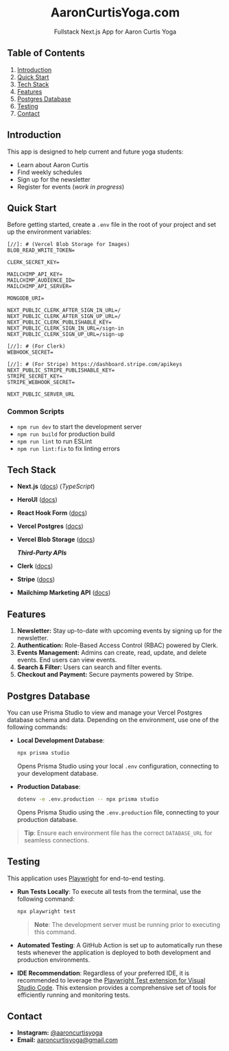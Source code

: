 <h1 style="text-align: center;">AaronCurtisYoga.com</h1>
<p style="text-align: center;">Fullstack Next.js App for Aaron Curtis Yoga</p>

## <a name="table">Table of Contents</a>

1. [Introduction](#introduction)
2. [Quick Start](#quick-start)
3. [Tech Stack](#tech-stack)
4. [Features](#features)
5. [Postgres Database](#postgres)
6. [Testing](#testing)
7. [Contact](#contact)


## <a name="introduction">Introduction</a>

This app is designed to help current and future yoga students:
- Learn about Aaron Curtis
- Find weekly schedules
- Sign up for the newsletter
- Register for events (_work in progress_)


## <a name="quick-start">Quick Start</a>

Before getting started, create a `.env` file in the root of your project and set up the environment variables:

```env
[//]: # (Vercel Blob Storage for Images)
BLOB_READ_WRITE_TOKEN=

CLERK_SECRET_KEY=

MAILCHIMP_API_KEY=
MAILCHIMP_AUDIENCE_ID=
MAILCHIMP_API_SERVER=

MONGODB_URI=

NEXT_PUBLIC_CLERK_AFTER_SIGN_IN_URL=/
NEXT_PUBLIC_CLERK_AFTER_SIGN_UP_URL=/
NEXT_PUBLIC_CLERK_PUBLISHABLE_KEY=
NEXT_PUBLIC_CLERK_SIGN_IN_URL=/sign-in
NEXT_PUBLIC_CLERK_SIGN_UP_URL=/sign-up

[//]: # (For Clerk)
WEBHOOK_SECRET=

[//]: # (For Stripe) https://dashboard.stripe.com/apikeys
NEXT_PUBLIC_STRIPE_PUBLISHABLE_KEY=
STRIPE_SECRET_KEY=
STRIPE_WEBHOOK_SECRET=

NEXT_PUBLIC_SERVER_URL
```

### Common Scripts
- `npm run dev` to start the development server
- `npm run build` for production build
- `npm run lint` to run ESLint
- `npm run lint:fix` to fix linting errors


## <a name="tech-stack">Tech Stack</a>

- **Next.js** ([docs](https://nextjs.org/)) (_TypeScript_)
- **HeroUI** ([docs](https://www.heroui.com/))
- **React Hook Form** ([docs](https://react-hook-form.com/))
- **Vercel Postgres** ([docs](https://vercel.com/docs/databases/postgres))
- **Vercel Blob Storage** ([docs](https://vercel.com/docs/storage))

  **_Third-Party APIs_**
- **Clerk** ([docs](https://docs.clerk.dev/))
- **Stripe** ([docs](https://stripe.com/docs))
- **Mailchimp Marketing API** ([docs](https://mailchimp.com/developer/marketing/))


## <a name="features">Features</a>

1. **Newsletter:** Stay up-to-date with upcoming events by signing up for the newsletter.
2. **Authentication:** Role-Based Access Control (RBAC) powered by Clerk.
3. **Events Management:** Admins can create, read, update, and delete events. End users can view events.
4. **Search & Filter:** Users can search and filter events.
5. **Checkout and Payment:** Secure payments powered by Stripe.


## <a name="postgres">Postgres Database</a>

You can use Prisma Studio to view and manage your Vercel Postgres database schema and data. Depending on the environment, use one of the following commands:

- **Local Development Database**:
   ```bash
   npx prisma studio
   ```
  Opens Prisma Studio using your local `.env` configuration, connecting to your development database.

- **Production Database**:
   ```bash
   dotenv -e .env.production -- npx prisma studio
   ```
  Opens Prisma Studio using the `.env.production` file, connecting to your production database.

> **Tip**: Ensure each environment file has the correct `DATABASE_URL` for seamless connections.


## <a name="testing">Testing</a>

This application uses [Playwright](https://playwright.dev/) for end-to-end testing.

- **Run Tests Locally**:
  To execute all tests from the terminal, use the following command:
  ```bash
  npx playwright test
  ```
  > **Note**: The development server must be running prior to executing this command.

- **Automated Testing**:
  A GitHub Action is set up to automatically run these tests whenever the application is deployed to both development and production environments.

- **IDE Recommendation**:
  Regardless of your preferred IDE, it is recommended to leverage the [Playwright Test extension for Visual Studio Code](https://marketplace.visualstudio.com/items?itemName=ms-playwright.playwright). This extension provides a comprehensive set of tools for efficiently running and monitoring tests.


## <a name="contact">Contact</a>
- **Instagram:** [@aaroncurtisyoga](https://www.instagram.com/aaroncurtisyoga/)
- **Email:** aaroncurtisyoga@gmail.com
